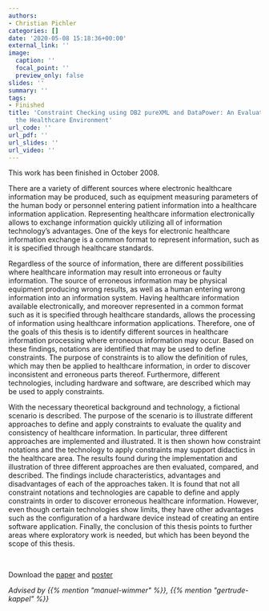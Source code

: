 ```yaml
---
authors:
- Christian Pichler
categories: []
date: '2020-05-08 15:18:36+00:00'
external_link: ''
image:
  caption: ''
  focal_point: ''
  preview_only: false
slides: ''
summary: ''
tags:
- Finished
title: 'Constraint Checking using DB2 pureXML and DataPower: An Evaluation based on
  the Healthcare Environment'
url_code: ''
url_pdf: ''
url_slides: ''
url_video: ''
---
```


This work has been finished in October 2008.

There are a variety of different sources where electronic healthcare information may be produced, such as equipment measuring parameters of the human body or personnel entering patient information into a healthcare information application. Representing healthcare information electronically allows to exchange information quickly utilizing all of information technology’s advantages. One of the keys for electronic healthcare information exchange is a common format to represent information, such as it is specified through healthcare standards.

Regardless of the source of information, there are different possibilities where healthcare information may result into erroneous or faulty information. The source of erroneous information may be physical equipment producing wrong results, as well as a human entering wrong information into an information system. Having healthcare information available electronically, and moreover represented in a common format such as it is specified through healthcare standards, allows the processing of information using healthcare information applications. Therefore, one of the goals of this thesis is to identify different sources in healthcare information processing where erroneous information may occur. Based on these findings, notations are identified that may be used to define constraints. The purpose of constraints is to allow the definition of rules, which may then be applied to healthcare information, in order to discover inconsistent and erroneous parts thereof. Furthermore, different technologies, including hardware and software, are described which may be used to apply constraints.

With the necessary theoretical background and technology, a fictional scenario is described. The purpose of the scenario is to illustrate different approaches to define and apply constraints to evaluate the quality and consistency of healthcare information. In particular, three different approaches are implemented and illustrated. It is then shown how constraint notations and the technology to apply constraints may support didactics in the healthcare area. The results found during the implementation and illustration of three different approaches are then evaluated, compared, and described. The findings include characteristics, advantages and disadvantages of each of the approaches taken. It is found that not all constraint notations and technologies are capable to define and apply constraints in order to discover erroneous healthcare information. However, even though certain technologies show limits, they have other advantages such as the configuration of a hardware device instead of creating an entire software application. Finally, the conclusion of this thesis points to further areas where exploratory work is needed, but which has been beyond the scope of this thesis.

&nbsp;

 Download the [paper](https://www.big.tuwien.ac.at/app/uploads/2016/10/Pichler_paper.pdf) and [poster](https://www.big.tuwien.ac.at/app/uploads/2016/10/Pichler_poster.pdf)

*Advised by {{% mention "manuel-wimmer" %}}, {{% mention "gertrude-kappel" %}}*